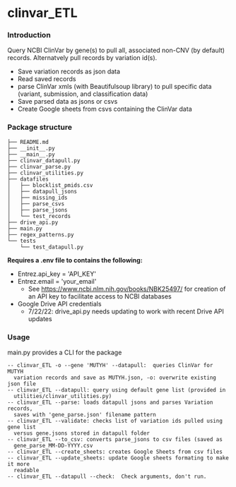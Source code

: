 # clinvar_ETL

### Introduction
Query NCBI ClinVar by gene(s) to pull all, associated non-CNV (by default)
records. Alternatvely pull records by variation id(s).
- Save variation records as json data
- Read saved records
- parse ClinVar xmls (with Beautifulsoup library) to pull specific data (variant,
  submission, and classification data)
- Save parsed data as jsons or csvs
- Create Google sheets from csvs containing the ClinVar data

### Package structure

```clinvar_ETL/
├── README.md
├── __init__.py
├── __main__.py
├── clinvar_datapull.py
├── clinvar_parse.py
├── clinvar_utilities.py
├── datafiles
│   ├── blocklist_pmids.csv
│   ├── datapull_jsons
│   ├── missing_ids
│   ├── parse_csvs
│   ├── parse_jsons
│   └── test_records
├── drive_api.py
├── main.py
├── regex_patterns.py
└── tests
    └── test_datapull.py
```

**Requires a .env file to  contains the following:**
- Entrez.api_key = 'API_KEY'
- Entrez.email = 'your_email'
  - See https://www.ncbi.nlm.nih.gov/books/NBK25497/ for creation of an API key to facilitate access to NCBI databases
- Google Drive API credentials
  - 7/22/22: drive_api.py needs updating to work with recent Drive API updates

### Usage
main.py provides a CLI for the package

```
-- clinvar_ETL -o --gene 'MUTYH' --datapull:  queries ClinVar for MUTYH
  variation records and save as MUTYH.json, -o: overwrite existing json file
-- clinvar_ETL --datapull: query using default gene list (provided in
  utilities/clinvar_utilities.py)
-- clinvar_ETL --parse: loads datapull jsons and parses Variation records,
  saves with 'gene_parse.json' filename pattern
-- clinvar_ETL --validate: checks list of variation ids pulled using gene list
  versus gene.jsons stored in datapull folder
-- clinvar_ETL --to_csv: converts parse_jsons to csv files (saved as
  gene_parse_MM-DD-YYYY.csv
-- clinvar_ETL --create_sheets: creates Google Sheets from csv files
-- clinvar_ETL --update_sheets: update Google sheets formating to make it more
  readable
-- clinvar_ETL --datapull --check:  Check arguments, don't run.
```
